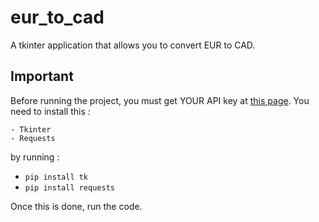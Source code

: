 # eur_to_cad
A tkinter application that allows you to convert EUR to CAD.

## Important
Before running the project, you must get YOUR API key at [this page](https://www.exchangerate-api.com/).
You need to install this :

    - Tkinter
    - Requests
    
by running :

- `pip install tk`
- `pip install requests`

Once this is done, run the code.
